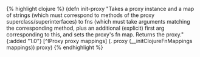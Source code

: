{% highlight clojure %}
(defn init-proxy
  "Takes a proxy instance and a map of strings (which must
  correspond to methods of the proxy superclass/superinterfaces) to
  fns (which must take arguments matching the corresponding method,
  plus an additional (explicit) first arg corresponding to this, and
  sets the proxy's fn map.  Returns the proxy."
  {:added "1.0"}
  [^IProxy proxy mappings]
    (. proxy (__initClojureFnMappings mappings))
    proxy)
{% endhighlight %}
